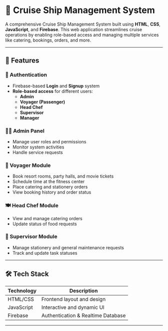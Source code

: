 # 🚢 Cruise Ship Management System

A comprehensive Cruise Ship Management System built using **HTML**, **CSS**, **JavaScript**, and **Firebase**. This web application streamlines cruise operations by enabling role-based access and managing multiple services like catering, bookings, orders, and more.

---

## 📌 Features

### 🔐 Authentication
- Firebase-based **Login** and **Signup** system
- **Role-based access** for different users:
  - **Admin**
  - **Voyager (Passenger)**
  - **Head Chef**
  - **Supervisor**
  - **Manager**

### 🧑‍💼 Admin Panel
- Manage user roles and permissions
- Monitor system activities
- Handle service requests

### 🧳 Voyager Module
- Book resort rooms, party halls, and movie tickets
- Schedule time at the fitness center
- Place catering and stationery orders
- View booking history and order status

### 🍽️ Head Chef Module
- View and manage catering orders
- Update status of food requests

### 🧹 Supervisor Module
- Manage stationery and general maintenance requests
- Track and update task statuses

---

## 🛠️ Tech Stack

| Technology | Description                        |
|------------|------------------------------------|
| HTML/CSS   | Frontend layout and design         |
| JavaScript | Interactive and dynamic UI         |
| Firebase   | Authentication & Realtime Database |

---



